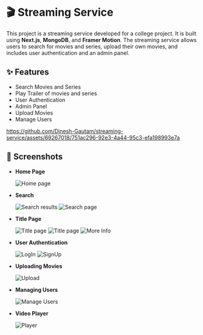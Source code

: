 # 🎬 Streaming Service

This project is a streaming service developed for a college project. It is built using **Next.js**, **MongoDB**, and **Framer Motion**. The streaming service allows users to search for movies and series, upload their own movies, and includes user authentication and an admin panel.

## ✨ Features

- Search Movies and Series
- Play Trailer of movies and series
- User Authentication
- Admin Panel
- Upload Movies
- Manage Users

https://github.com/Dinesh-Gautam/streaming-service/assets/69267018/751ac296-92e3-4a44-95c3-efa198993e7a

## 📸 Screenshots

- **Home Page**
  
  ![Home page](./screenshots/home.png)
  
- **Search**

  ![Search results](./screenshots/search.png)
  ![Search page](./screenshots/searchResult.png)
  
- **Title Page**
  
  ![Title page](./screenshots/titlePage.png)
  ![Title page](./screenshots/moreInfo.png)
  ![More Info](./screenshots/titleView.png)
  
- **User Authentication**
  
  ![LogIn](./screenshots/login.png)
  ![SignUp](./screenshots/signUp.png)
  
- **Uploading Movies**
  
  ![Upload](./screenshots/upload.png)
  
- **Managing Users**
  
  ![Manage Users](./screenshots/manageUser.png)
  
- **Video Player**
  
  ![Player](./screenshots/player.png)
